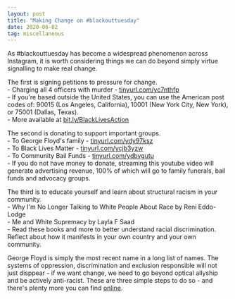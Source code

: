 ```yaml
---
layout: post
title: "Making Change on #blackouttuesday"
date: 2020-06-02
tag: miscellaneous
---
```


As \#blackouttuesday has become a widespread phenomenon across Instagram, it is worth considering things we can do beyond simply virtue signalling to make real change.

The first is signing petitions to pressure for change. <br>
\- Charging all 4 officers with murder - [tinyurl.com/yc7nthfp](tinyurl.com/yc7nthfp) <br>
\- If you're based outside the United States, you can use the American post codes of: 90015 (Los Angeles, California), 10001 (New York City, New York), or 75001 (Dallas, Texas). <br>
\- More available at [bit.ly/BlackLivesAction](bit.ly/BlackLivesAction)

The second is donating to support important groups. <br>
\- To George Floyd's family - [tinyurl.com/ydy97ksz](tinyurl.com/ydy97ksz) <br>
\- To Black Lives Matter - [tinyurl.com/ycjb3yzw](tinyurl.com/ycjb3yzw) <br>
\- To Community Bail Funds - [tinyurl.com/ydbvgutu](tinyurl.com/ydbvgutu) <br>
\- If you do not have money to donate, streaming this youtube video will generate advertising revenue, 100% of which will go to family funerals, bail funds and advocacy groups.

The third is to educate yourself and learn about structural racism in your community. <br>
\- Why I'm No Longer Talking to White People About Race by Reni Eddo-Lodge <br>
\- Me and White Supremacy by Layla F Saad <br>
\- Read these books and more to better understand racial discrimination. Reflect about how it manifests in your own country and your own community.

George Floyd is simply the most recent name in a long list of names. The systems of oppression, discrimination and exclusion responsible will not just disppear - if we want change, we need to go beyond optical allyship and be actively anti-racist. These are three simple steps to do so - and there's plenty more you can find [online](https://blacklivesmatters.carrd.co/).
